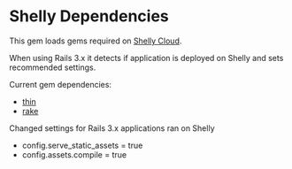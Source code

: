 # Shelly Dependencies

This gem loads gems required on [Shelly Cloud](https://shellycloud.com).

When using Rails 3.x it detects if application is deployed on Shelly and sets recommended settings.

Current gem dependencies:

* [thin](http://code.macournoyer.com/thin/)
* [rake](http://rake.rubyforge.org/)

Changed settings for Rails 3.x applications ran on Shelly

* config.serve_static_assets = true
* config.assets.compile = true
